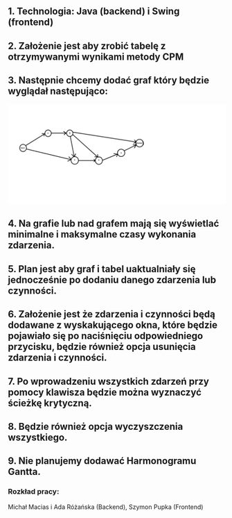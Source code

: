 ## 1. Technologia: Java (backend) i Swing (frontend)
## 2. Założenie jest aby zrobić tabelę z otrzymywanymi wynikami metody CPM
## 3. Następnie chcemy dodać graf który będzie wyglądał następująco:

![Graf_example](Graf_example.png)

## 4. Na grafie lub nad grafem mają się wyświetlać minimalne i maksymalne czasy wykonania zdarzenia.
## 5. Plan jest aby graf i tabel uaktualniały się jednocześnie po dodaniu danego zdarzenia lub czynności.
## 6. Założenie jest że zdarzenia i czynności będą dodawane z wyskakującego okna, które będzie pojawiało się po naciśnięciu odpowiedniego przycisku, będzie również opcja usunięcia zdarzenia i czynności.
## 7. Po wprowadzeniu wszystkich zdarzeń przy pomocy klawisza będzie można wyznaczyć ścieżkę krytyczną.
## 8. Będzie również opcja wyczyszczenia wszystkiego.
## 9. Nie planujemy dodawać Harmonogramu Gantta.
### Rozkład pracy:
Michał Macias i Ada Różańska (Backend), 
Szymon Pupka (Frontend)
